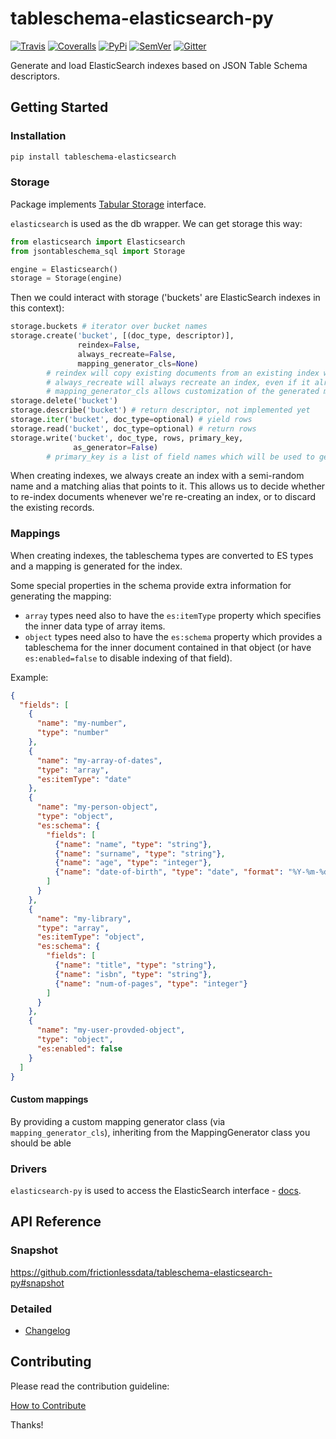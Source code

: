 # tableschema-elasticsearch-py

[![Travis](https://img.shields.io/travis/frictionlessdata/tableschema-elasticsearch-py/master.svg)](https://travis-ci.org/frictionlessdata/tableschema-elasticsearch-py)
[![Coveralls](http://img.shields.io/coveralls/frictionlessdata/tableschema-elasticsearch-py/master.svg)](https://coveralls.io/r/frictionlessdata/tableschema-elasticsearch-py?branch=master)
[![PyPi](https://img.shields.io/pypi/v/tableschema-elasticsearch-py.svg)](https://pypi.python.org/pypi/tableschema-elasticsearch-py)
[![SemVer](https://img.shields.io/badge/versions-SemVer-brightgreen.svg)](http://semver.org/)
[![Gitter](https://img.shields.io/gitter/room/frictionlessdata/chat.svg)](https://gitter.im/frictionlessdata/chat)

Generate and load ElasticSearch indexes based on JSON Table Schema descriptors.

## Getting Started

### Installation

```bash
pip install tableschema-elasticsearch
```

### Storage

Package implements [Tabular Storage](https://github.com/frictionlessdata/jsontableschema-py#storage) interface.

`elasticsearch` is used as the db wrapper. We can get storage this way:

```python
from elasticsearch import Elasticsearch
from jsontableschema_sql import Storage

engine = Elasticsearch()
storage = Storage(engine)
```

Then we could interact with storage ('buckets' are ElasticSearch indexes in this context):

```python
storage.buckets # iterator over bucket names
storage.create('bucket', [(doc_type, descriptor)], 
               reindex=False,
               always_recreate=False,
               mapping_generator_cls=None)
        # reindex will copy existing documents from an existing index with the same name (not implemented yet)
        # always_recreate will always recreate an index, even if it already exists. default is to update mappings only.
        # mapping_generator_cls allows customization of the generated mapping  
storage.delete('bucket')
storage.describe('bucket') # return descriptor, not implemented yet
storage.iter('bucket', doc_type=optional) # yield rows
storage.read('bucket', doc_type=optional) # return rows
storage.write('bucket', doc_type, rows, primary_key,
              as_generator=False)
        # primary_key is a list of field names which will be used to generate document ids 
```

When creating indexes, we always create an index with a semi-random name and a matching alias that points to it. This allows us to decide whether to re-index documents whenever we're re-creating an index, or to discard the existing records.


### Mappings

When creating indexes, the tableschema types are converted to ES types and a mapping is generated for the index.

Some special properties in the schema provide extra information for generating the mapping:
 - `array` types need also to have the `es:itemType` property which specifies the inner data type of array items.
 - `object` types need also to have the `es:schema` property which provides a tableschema for the inner document contained in that object (or have `es:enabled=false` to disable indexing of that field).

Example:
```json
{
  "fields": [
    {
      "name": "my-number", 
      "type": "number"
    },
    {
      "name": "my-array-of-dates", 
      "type": "array",
      "es:itemType": "date"
    },
    {
      "name": "my-person-object", 
      "type": "object",
      "es:schema": {
        "fields": [
          {"name": "name", "type": "string"},
          {"name": "surname", "type": "string"},
          {"name": "age", "type": "integer"},
          {"name": "date-of-birth", "type": "date", "format": "%Y-%m-%d"}
        ]
      }
    },
    {
      "name": "my-library", 
      "type": "array",
      "es:itemType": "object",
      "es:schema": {
        "fields": [
          {"name": "title", "type": "string"},
          {"name": "isbn", "type": "string"},
          {"name": "num-of-pages", "type": "integer"}
        ]
      }
    },
    {
      "name": "my-user-provded-object", 
      "type": "object",
      "es:enabled": false
    }    
  ]
}
```

#### Custom mappings
By providing a custom mapping generator class (via `mapping_generator_cls`), inheriting from the MappingGenerator class you should be able


### Drivers

`elasticsearch-py` is used to access the ElasticSearch interface - [docs](https://elasticsearch-py.readthedocs.io/en/master/).

## API Reference

### Snapshot

https://github.com/frictionlessdata/tableschema-elasticsearch-py#snapshot

### Detailed

- [Changelog](https://github.com/frictionlessdata/tableschema-elasticsearch-py/commits/master)

## Contributing

Please read the contribution guideline:

[How to Contribute](CONTRIBUTING.md)

Thanks!
